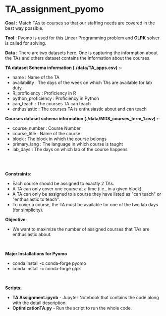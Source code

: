 # TA_assignment_pyomo

**Goal** : Match TAs to courses so that our staffing needs are covered in the best way possible.

**Tool** : Pyomo is used for this Linear Programming problem and **GLPK** solver is called for solving.

**Data** : There are two datasets here. One is capturing the information about the TAs and others dataset contains the information about the courses.

**TA dataset Schema information (./data/TA_apps.csv) :-**

- name : Name of the TA
- availability : The days of the week on which TAs are available for lab duty
- R_proficiency : Proficiency in R
- python_proficiency : Proficiency in Python
- can_teach : The courses TA can teach
- enthusiastic : The courses TA is enthusiastic about and can teach

**Courses dataset schema information (./data/MDS_courses_term_1.csv) :-**

- course_number : Course Number
- course_title : Name of the course
- block : The block in which the course belongs 
- primary_lang :  The language in which course is taught
- lab_days : The days on which lab of the course happens



<br><br>

**Constraints**:

- Each course should be assigned to exactly 2 TAs.
- A TA can only cover one course at a time (i.e., in a given block).
- A TA can only be assigned to a course they have listed as "can teach" or "enthusiastic to teach".
- To cover a course, the TA must be available for one of the two lab days (for simplicity).

 **Objective**:

- We want to maximize the number of assigned courses that TAs are enthusiastic about.



<br>

**Major Installations for Pyomo** 

- conda install -c conda-forge pyomo
- conda install -c conda-forge glpk



<br>

**Scripts**:

- **TA Assignment.ipynb** - Jupyter Notebook that contains the code along with the detail description. 
- **OptimizationTA.py** - Run the script to run the whole code.